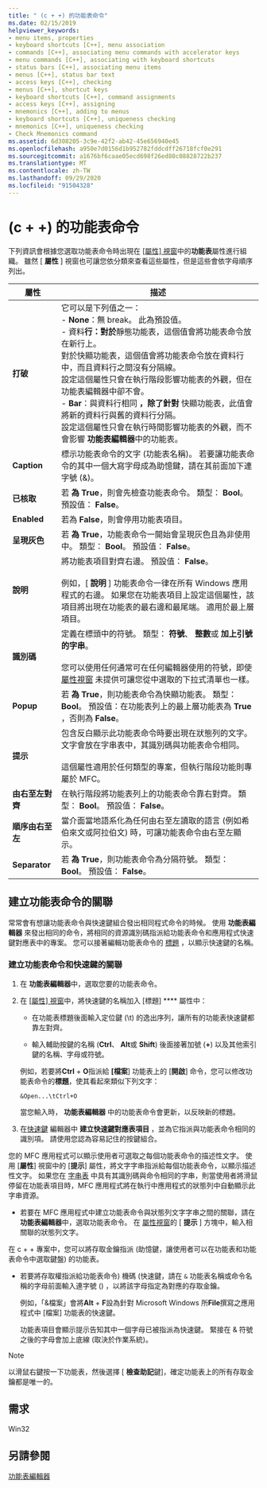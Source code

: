 ```yaml
---
title: " (c + +) 的功能表命令"
ms.date: 02/15/2019
helpviewer_keywords:
- menu items, properties
- keyboard shortcuts [C++], menu association
- commands [C++], associating menu commands with accelerator keys
- menu commands [C++], associating with keyboard shortcuts
- status bars [C++], associating menu items
- menus [C++], status bar text
- access keys [C++], checking
- menus [C++], shortcut keys
- keyboard shortcuts [C++], command assignments
- access keys [C++], assigning
- mnemonics [C++], adding to menus
- keyboard shortcuts [C++], uniqueness checking
- mnemonics [C++], uniqueness checking
- Check Mnemonics command
ms.assetid: 6d308205-3c9e-42f2-ab42-45e656940e45
ms.openlocfilehash: a950e7d0156d1b952782fddcdff26718fcf0e291
ms.sourcegitcommit: a1676bf6caae05ecd698f26ed80c08828722b237
ms.translationtype: MT
ms.contentlocale: zh-TW
ms.lasthandoff: 09/29/2020
ms.locfileid: "91504328"
---
```

# <a name="menu-commands-c"></a> (c + +) 的功能表命令

下列資訊會根據您選取功能表命令時出現在 [[屬性] 視窗](/visualstudio/ide/reference/properties-window)中的**功能表**屬性進行組織。 雖然 [ **屬性** ] 視窗也可讓您依分類來查看這些屬性，但是這些會依字母順序列出。

|屬性|描述|
|--------------|-----------------|
|**打破**|它可以是下列值之一：<br/>  - **None**：無 break。 此為預設值。<br/>  - 資料**行：對於**靜態功能表，這個值會將功能表命令放在新行上。<br/>      對於快顯功能表，這個值會將功能表命令放在資料行中，而且資料行之間沒有分隔線。<br/>      設定這個屬性只會在執行階段影響功能表的外觀，但在功能表編輯器中卻不會。<br />   - **Bar**：與資料行相同 **，除了針對** 快顯功能表，此值會將新的資料行與舊的資料行分隔。<br/>      設定這個屬性只會在執行時間影響功能表的外觀，而不會影響 **功能表編輯器**中的功能表。|
|**Caption**|標示功能表命令的文字 (功能表名稱)。 若要讓功能表命令的其中一個大寫字母成為助憶鍵，請在其前面加下連字號 (&)。|
|**已核取**|若 **為 True**，則會先檢查功能表命令。 類型： **Bool**。 預設值： **False**。|
|**Enabled**|若為 **False**，則會停用功能表項目。|
|**呈現灰色**|若 **為 True**，功能表命令一開始會呈現灰色且為非使用中。 類型： **Bool**。 預設值： **False**。|
|**說明**|將功能表項目對齊右邊。 預設值： **False**。<br/><br/>例如，[ **說明** ] 功能表命令一律在所有 Windows 應用程式的右邊。 如果您在功能表項目上設定這個屬性，該項目將出現在功能表的最右邊和最尾端。 適用於最上層項目。|
|**識別碼**|定義在標頭中的符號。 類型： **符號**、 **整數**或 **加上引號的字串**。<br/><br/>您可以使用任何通常可在任何編輯器使用的符號，即使 [屬性視窗](/visualstudio/ide/reference/properties-window) 未提供可讓您從中選取的下拉式清單也一樣。|
|**Popup**|若 **為 True**，則功能表命令為快顯功能表。 類型： **Bool**。 預設值：在功能表列上的最上層功能表為 **True** ，否則為 **False**。|
|**提示**|包含反白顯示此功能表命令時要出現在狀態列的文字。 文字會放在字串表中，其識別碼與功能表命令相同。<br/><br/>這個屬性適用於任何類型的專案，但執行階段功能則專屬於 MFC。|
|**由右至左對齊**|在執行階段將功能表列上的功能表命令靠右對齊。 類型： **Bool**。 預設值： **False**。|
|**順序由右至左**|當介面當地語系化為任何由右至左讀取的語言 (例如希伯來文或阿拉伯文) 時，可讓功能表命令由右至左顯示。|
|**Separator**|若 **為 True**，則功能表命令為分隔符號。 類型： **Bool**。 預設值： **False**。|

## <a name="associate-menu-commands"></a>建立功能表命令的關聯

常常會有想讓功能表命令與快速鍵組合發出相同程式命令的時候。 使用 **功能表編輯器** 來發出相同的命令，將相同的資源識別碼指派給功能表命令和應用程式快速鍵對應表中的專案。 您可以接著編輯功能表命令的 [標題](../windows/menu-command-properties.md) ，以顯示快速鍵的名稱。

### <a name="to-associate-a-menu-command-with-an-accelerator-key"></a>建立功能表命令和快速鍵的關聯

1. 在 **功能表編輯器**中，選取您要的功能表命令。

1. 在 [[屬性] 視窗](/visualstudio/ide/reference/properties-window)中，將快速鍵的名稱加入 [標題] **** 屬性中：

   - 在功能表標題後面輸入定位鍵 (\t) 的逸出序列，讓所有的功能表快速鍵都靠左對齊。

   - 輸入輔助按鍵的名稱 (**Ctrl**、 **Alt**或 **Shift**) 後面接著加號 (**+**) 以及其他索引鍵的名稱、字母或符號。

   例如，若要將**Ctrl** + **O**指派給 **[檔案**] 功能表上的 [**開啟**] 命令，您可以修改功能表命令的**標題**，使其看起來類似下列文字：

   ```
   &Open...\tCtrl+O
   ```

   當您輸入時， **功能表編輯器** 中的功能表命令會更新，以反映新的標題。

1. 在[快速鍵](./accelerator-editor.md) 編輯器中 **建立快速鍵對應表項目** ，並為它指派與功能表命令相同的識別項。 請使用您認為容易記住的按鍵組合。

您的 MFC 應用程式可以顯示使用者可選取之每個功能表命令的描述性文字。 使用 [**屬性**] 視窗中的 [**提示**] 屬性，將文字字串指派給每個功能表命令，以顯示描述性文字。 如果您在 [字串表](../windows/string-editor.md) 中具有其識別碼與命令相同的字串，則當使用者將滑鼠停留在功能表項目時，MFC 應用程式將在執行中應用程式的狀態列中自動顯示此字串資源。

- 若要在 MFC 應用程式中建立功能表命令與狀態列文字字串之間的關聯，請在 **功能表編輯器**中，選取功能表命令。 在 [屬性視窗](/visualstudio/ide/reference/properties-window)的 [ **提示** ] 方塊中，輸入相關聯的狀態列文字。

在 c + + 專案中，您可以將存取金鑰指派 (助憶鍵，讓使用者可以在功能表和功能表命令中選取鍵盤) 的功能表。

- 若要將存取權指派給功能表命令) 機碼 (快速鍵，請在 `&` 功能表名稱或命令名稱的字母前面輸入連字號 () ，以將該字母指定為對應的存取金鑰。

   例如，「&檔案」會將**Alt** + **F**設為針對 Microsoft Windows 所**File**撰寫之應用程式中 [檔案] 功能表的快速鍵。

   功能表項目會顯示提示告知其中一個字母已被指派為快速鍵。 緊接在 & 符號之後的字母會加上底線 (取決於作業系統)。

> [!NOTE]
> 以滑鼠右鍵按一下功能表，然後選擇 [ **檢查助記**鍵]，確定功能表上的所有存取金鑰都是唯一的。

## <a name="requirements"></a>需求

Win32

## <a name="see-also"></a>另請參閱

[功能表編輯器](../windows/menu-editor.md)

<!--
[Strings (ATL/MFC)](../atl-mfc-shared/strings-atl-mfc.md)<br/>-->
